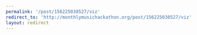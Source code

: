 ```yaml
---
permalink: '/post/156225038527/viz'
redirect_to: 'http://monthlymusichackathon.org/post/156225038527/viz'
layout: redirect
---
```

